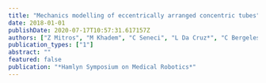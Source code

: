```yaml
---
title: "Mechanics modelling of eccentrically arranged concentric tubes"
date: 2018-01-01
publishDate: 2020-07-17T10:57:31.617157Z
authors: ["Z Mitros", "M Khadem", "C Seneci", "L Da Cruz*", "C Bergeles*"]
publication_types: ["1"]
abstract: ""
featured: false
publication: "*Hamlyn Symposium on Medical Robotics*"
---
```


